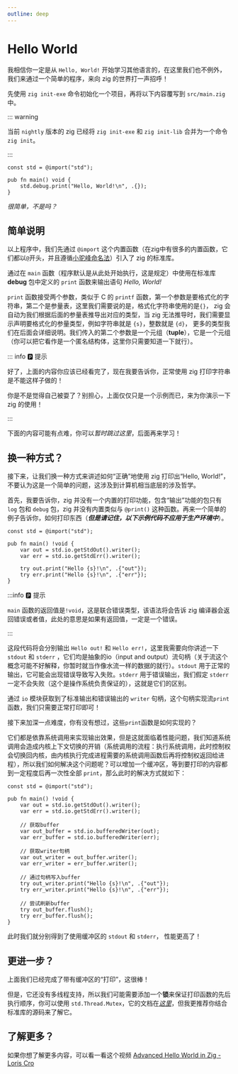 ```yaml
---
outline: deep
---
```


# Hello World

我相信你一定是从 `Hello, World!` 开始学习其他语言的，在这里我们也不例外，我们来通过一个简单的程序，来向 zig 的世界打一声招呼！

先使用 `zig init-exe` 命令初始化一个项目，再将以下内容覆写到 `src/main.zig` 中。

::: warning

当前 `nightly` 版本的 zig 已经将 `zig init-exe` 和 `zig init-lib` 合并为一个命令 `zig init`。

:::

```zig
const std = @import("std");

pub fn main() void {
    std.debug.print("Hello, World!\n", .{});
}
```

_很简单，不是吗？_

## 简单说明

以上程序中，我们先通过 `@import` 这个内置函数（在zig中有很多的内置函数，它们都以`@`开头，并且遵循[小驼峰命名法](#)）引入了 zig 的标准库。

通过在 `main` 函数（程序默认是从此处开始执行，这是规定）中使用在标准库 **debug** 包中定义的 `print` 函数来输出语句 _Hello, World!_

`print` 函数接受两个参数，类似于 C 的 `printf` 函数，第一个参数是要格式化的字符串，第二个是参量表，这里我们需要说的是，格式化字符串使用的是`{}`，
zig 会自动为我们根据后面的参量表推导出对应的类型，当 zig 无法推导时，我们需要显示声明要格式化的参量类型，例如字符串就是 `{s}`，整数就是 `{d}`，
更多的类型我们在后面会详细说明。我们传入的第二个参数是一个元组（**tuple**），它是一个元组（你可以把它看作是一个匿名结构体，这里你只需要知道一下就行）。

::: info 🅿️ 提示

好了，上面的内容你应该已经看完了，现在我要告诉你，正常使用 zig 打印字符串是不能这样子做的！

你是不是觉得自己被耍了？别担心，上面仅仅只是一个示例而已，来为你演示一下 zig 的使用！

:::

下面的内容可能有点难，你可以*暂时跳过这里*，后面再来学习！

## 换一种方式？

接下来，让我们换一种方式来讲述如何“正确”地使用 zig 打印出“Hello, World!”，不要认为这是一个简单的问题，这涉及到计算机相当底层的涉及哲学。

首先，我要告诉你，zig 并没有一个内置的打印功能，包含“输出”功能的包只有 `log` 包和 `debug` 包，zig 并没有内置类似与 `@print()` 这种函数。再来一个简单的例子告诉你，如何打印东西（**_但是请记住，以下示例代码不应用于生产环境中_**）。

```zig
const std = @import("std");

pub fn main() !void {
    var out = std.io.getStdOut().writer();
    var err = std.io.getStdErr().writer();

    try out.print("Hello {s}!\n", .{"out"});
    try err.print("Hello {s}!\n", .{"err"});
}
```

:::info 🅿️ 提示

`main` 函数的返回值是`!void`，这是联合错误类型，该语法将会告诉 zig 编译器会返回错误或者值，此处的意思是如果有返回值，一定是一个错误。

:::

这段代码将会分别输出 `Hello out!` 和 `Hello err!`，这里我需要向你讲述一下 `stdout` 和 `stderr` ，它们均是抽象的io（input and output）流句柄（关于流这个概念可能不好解释，你暂时就当作像水流一样的数据的就行）。`stdout` 用于正常的输出，它可能会出现错误导致写入失败。`stderr` 用于错误输出，我们假定 `stderr` 一定不会失败（这个是操作系统负责保证的），这就是它们的区别。

通过 `io` 模块获取到了标准输出和错误输出的 `writer` 句柄，这个句柄实现流`print`函数，我们只需要正常打印即可！

接下来加深一点难度，你有没有想过，这些`print`函数是如何实现的？

它们都是依靠系统调用来实现输出效果，但是这就面临着性能问题，我们知道系统调用会造成内核上下文切换的开销（系统调用的流程：执行系统调用，此时控制权会切换回内核，由内核执行完成进程需要的系统调用函数后再将控制权返回给进程），所以我们如何解决这个问题呢？可以增加一个缓冲区，等到要打印的内容都到一定程度后再一次性全部 `print`，那么此时的解决方式就如下：

```zig
const std = @import("std");

pub fn main() !void {
    var out = std.io.getStdOut().writer();
    var err = std.io.getStdErr().writer();

    // 获取buffer
    var out_buffer = std.io.bufferedWriter(out);
    var err_buffer = std.io.bufferedWriter(err);

    // 获取writer句柄
    var out_writer = out_buffer.writer();
    var err_writer = err_buffer.writer();

    // 通过句柄写入buffer
    try out_writer.print("Hello {s}!\n", .{"out"});
    try err_writer.print("Hello {s}!\n", .{"err"});

    // 尝试刷新buffer
    try out_buffer.flush();
    try err_buffer.flush();
}
```

此时我们就分别得到了使用缓冲区的 `stdout` 和 `stderr`， 性能更高了！

## 更进一步？

上面我们已经完成了带有缓冲区的“打印”，这很棒！

但是，它还没有多线程支持，所以我们可能需要添加一个**锁**来保证打印函数的先后执行顺序，你可以使用 `std.Thread.Mutex`，它的文档在[_这里_](https://ziglang.org/documentation/master/std/#A;std:Thread.Mutex)，但我更推荐你结合标准库的源码来了解它。

## 了解更多？

如果你想了解更多内容，可以看一看这个视频 [Advanced Hello World in Zig - Loris Cro](https://youtu.be/iZFXAN8kpPo?si=WNpp3t42LPp1TkFI)
